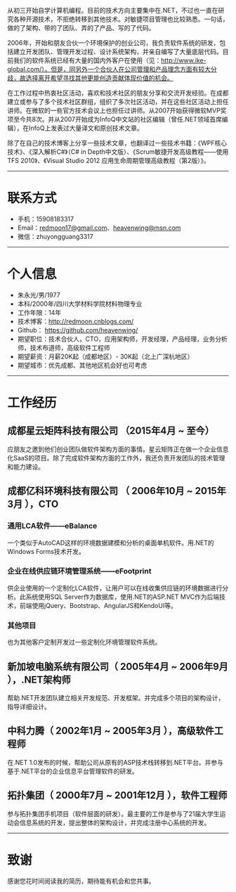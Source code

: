 ﻿从初三开始自学计算机编程。目前的技术方向主要集中在.NET，不过也一直在研究各种开源技术，不拒绝转移到其他技术。对敏捷项目管理也比较熟悉。一句话，做的了架构、带的了团队、弄的了产品、写的了代码。

2006年，开始和朋友合伙一个环境保护的创业公司，我负责软件系统的研发，包括建立开发团队、管理开发过程、设计系统架构，并亲自编写了大量底层代码。目前我们的软件系统已经有大量的国内外客户在使用（见：http://www.ike-global.com/）。但是，同另外一个合伙人在公司管理和产品理念方面有较大分歧，故选择离开希望寻找其他更能创造贡献体现价值的机会。

在工作过程中热衷社区活动，喜欢和技术社区的朋友分享和交流开发经验。在成都建立或参与了多个技术社区群组，组织了多次社区活动，并在这些社区活动上担任讲师。在微软的一些官方技术会议上也担任过讲师。从2007开始获得微软MVP奖项至今共8次。并从2007开始成为InfoQ中文站的社区编辑（曾任.NET领域首席编辑），在InfoQ上发表过大量译文和原创技术文章。

除了在自己的技术博客上分享一些技术文章，也翻译过一些技术书籍：《WPF核心技术》、《深入解析C#》（C# in Depth中文版）、《Scrum敏捷开发高级教程——使用TFS 2010》、《Visual Studio 2012 应用生命周期管理高级教程（第2版）》。

---

# 联系方式

- 手机：15908183317
- Email：redmoon17@gmail.com、heavenwing@msn.com
- 微信：zhuyongguang3317

---

# 个人信息

 - 朱永光/男/1977 
 - 本科/2000年/四川大学材料学院材料物理专业 
 - 工作年限：14年
 - 技术博客：http://redmoon.cnblogs.com/
 - Github： https://github.com/heavenwing/
 - 期望职位：技术合伙人，CTO，应用架构师，开发经理，产品经理，业务分析师，技术布道师，高级软件工程师
 - 期望薪资：月薪20K起（成都地区）- 30K起（北上广深杭地区）
 - 期望城市：优先成都、其他地区机会好也可考虑

---

# 工作经历

## 成都星云矩阵科技有限公司 （2015年4月 ~ 至今）
应朋友之邀到他们创业团队做软件架构方面的事情。星云矩阵正在做一个企业信息化SaaS的项目。除了完成软件架构方面的工作外，我还负责开发团队的技术管理和能力建设。

## 成都亿科环境科技有限公司 （ 2006年10月 ~ 2015年3月 ），CTO

### 通用LCA软件——eBalance
一个类似于AutoCAD这样的环境数据建模和分析的桌面单机软件。用.NET的Windows Forms技术开发。 

### 企业在线供应链环境管理系统——eFootprint
供企业使用的一个定制化LCA软件，让用户可以在线收集供应链的环境数据进行分析。此系统使用SQL Server作为数据库，使用.NET的ASP.NET MVC作为后端技术，前端使用jQuery、Bootstrap、AngularJS和KendoUI等。 

### 其他项目
也为其他客户定制开发过一些定制化环境管理软件系统。

## 新加坡电脑系统有限公司（ 2005年4月 ~ 2006年9月 ），.NET架构师
帮助.NET开发团队建立相关开发规范、开发框架。并完成多个项目的架构设计，指导详细设计。

## 中科力腾（ 2002年1月 ~ 2005年3月 ），高级软件工程师
在.NET 1.0发布的时候，帮助公司从原有的ASP技术栈转移到.NET平台。并参与基于.NET平台的企业信息平台管理软件的研发。

## 拓扑集团（ 2000年7月 ~ 2001年12月 ），软件工程师
参与拓扑集团手机项目（软件层面的研发）。最主要的工作是参与了21届大学生运动会信息系统的开发，提出整体的架构设计，并完成注册中心系统的开发。

---

# 致谢
感谢您花时间阅读我的简历，期待能有机会和您共事。